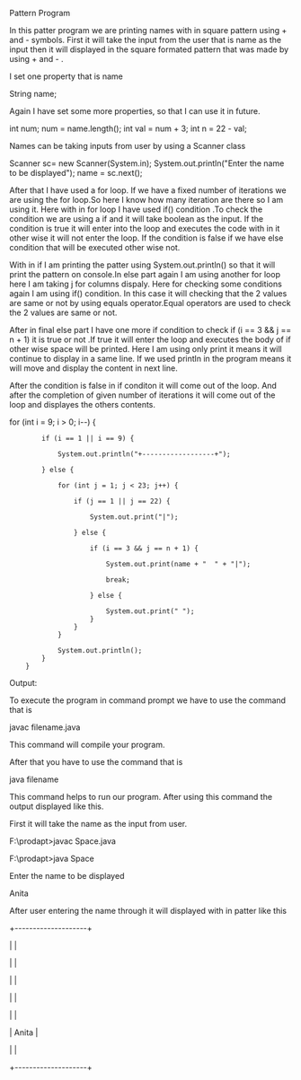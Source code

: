 Pattern Program

In this patter program we are printing names with in square pattern using + and - symbols. First it will take the input from the user that is name as the input then it will displayed in the square formated pattern that was made by using + and - .

I set one property that is name 

String name;

Again I have set some more properties, so that I can use it in future.

int num;
		num = name.length();
		int val = num + 3;
		int n = 22 - val;

Names can be taking inputs from user by using a Scanner class

Scanner sc= new Scanner(System.in);
		System.out.println("Enter the name to be displayed");
		name = sc.next();
    
After that I have used a for loop. If we have a fixed number of iterations we are using the for loop.So here I know how many iteration are there so I am using it. Here with in for loop I have used if() condition .To check the condition we are using a if and it will take boolean as the input. If the condition is true it will enter into the loop and executes the code with in it other wise it will not enter the loop. If the condition is false if we have else condition that will be executed other wise not.

With in if I am printing the patter using System.out.println() so that it will print the pattern on console.In else part again I am using another for loop here I am taking j for columns dispaly. Here for checking some conditions again I am using if() condition. In this case it will checking that the 2 values are same or not by using equals operator.Equal operators are used to check the 2 values are same or not.

After in final else part I have one more if condition to check if (i == 3 && j == n + 1) it is true or not .If true it will enter the loop and executes the body of if other wise space will be printed. Here I am using only print it means it will continue to display in a same line. If we used println in the program means it will move and display the content in next line.

After the condition is false in if conditon it will come out of the loop. And after the completion of given number of iterations it will come out of the loop and displayes the others contents.

for (int i = 9; i > 0; i--) {

			if (i == 1 || i == 9) {
			
				System.out.println("+------------------+");
				
			} else {
			
				for (int j = 1; j < 23; j++) {
				
					if (j == 1 || j == 22) {
					
						System.out.print("|");
						
					} else {
					
						if (i == 3 && j == n + 1) {
						
							System.out.print(name + "  " + "|");
							
							break;
							
						} else {
						
							System.out.print(" ");
						}
					}
				}
				
				System.out.println();
			}
		}
 
 Output:
 
 To execute the program in command prompt we have to use the command that is 
 
 javac filename.java
 
 This command will compile your program.
 
 After that you have to use the command that is
 
 java filename
 
 This command helps to run our program. After using this command the output displayed like this.
 
 First it will take the name as the input from user.

F:\prodapt>javac Space.java

F:\prodapt>java Space

Enter the name to be displayed

Anita

After user entering the name through it will displayed with in patter like this

+--------------------+

|                    |

|                    |

|                    |

|                    |

|                    |

|             Anita  |

|                    |

+--------------------+


 
  
    
    
